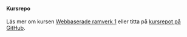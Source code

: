 #### Kursrepo

Läs mer om kursen [Webbaserade ramverk 1](https://dbwebb.se/kurser/ramverk1-v2) eller titta på [kursrepot på GitHub](https://github.com/dbwebb-se/ramverk1).
